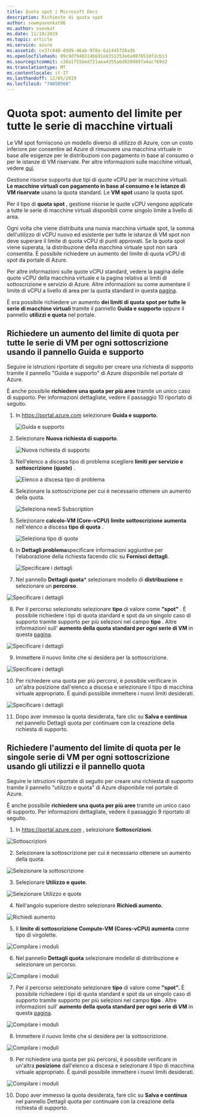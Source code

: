 ```yaml
---
title: Quota spot | Microsoft Docs
description: Richieste di quota spot
author: sowmyavenkat86
ms.author: svenkat
ms.date: 11/19/2019
ms.topic: article
ms.service: azure
ms.assetid: ce37c848-ddd9-46ab-978e-6a1445728a3b
ms.openlocfilehash: 09c9d7940314b691e6351353e6a0076510fdcb13
ms.sourcegitcommit: c38a1f55bed721aea4355a6d9289897a4ac769d2
ms.translationtype: MT
ms.contentlocale: it-IT
ms.lasthandoff: 12/05/2019
ms.locfileid: "74850568"
---
```

# <a name="spot-quota-limit-increase-for-all-vm-series"></a>Quota spot: aumento del limite per tutte le serie di macchine virtuali

Le VM spot forniscono un modello diverso di utilizzo di Azure, con un costo inferiore per consentire ad Azure di rimuovere una macchina virtuale in base alle esigenze per le distribuzioni con pagamento in base al consumo o per le istanze di VM riservate. Per altre informazioni sulle macchine virtuali, vedere [qui](https://docs.microsoft.com/azure/virtual-machine-scale-sets/use-spot).

Gestione risorse supporta due tipi di quote vCPU per le macchine virtuali. **Le macchine virtuali con pagamento in base al consumo e le istanze di VM riservate** usano la quota standard. Le **VM spot** usano la quota spot. 

Per il tipo di **quota spot** , gestione risorse le quote vCPU vengono applicate a tutte le serie di macchine virtuali disponibili come singolo limite a livello di area.

Ogni volta che viene distribuita una nuova macchina virtuale spot, la somma dell'utilizzo di vCPU nuovo ed esistente per tutte le istanze di VM spot non deve superare il limite di quota vCPU di punti approvati. Se la quota spot viene superata, la distribuzione della macchina virtuale spot non sarà consentita. È possibile richiedere un aumento del limite di quota vCPU di spot da portale di Azure. 

Per altre informazioni sulle quote vCPU standard, vedere la pagina delle quote vCPU della macchina virtuale e la pagina relativa ai limiti di sottoscrizione e servizio di Azure. Altre informazioni su come aumentare il limite di vCPU a livello di area per la quota standard in questa [pagina](https://docs.microsoft.com/azure/azure-supportability/regional-quota-requests).

È ora possibile richiedere un aumento **dei limiti di quota spot per tutte le serie di macchine virtuali** tramite il pannello **Guida e supporto** oppure il pannello **utilizzi e quota** nel portale.

## <a name="request-spot-quota-limit-increase-for-all-vm-series-per-subscription-using-the-help--support-blade"></a>Richiedere un aumento del limite di quota per tutte le serie di VM per ogni sottoscrizione usando il pannello Guida e supporto

Seguire le istruzioni riportate di seguito per creare una richiesta di supporto tramite il pannello "Guida e supporto" di Azure disponibile nel portale di Azure.

È anche possibile **richiedere una quota per più aree** tramite un unico caso di supporto. Per informazioni dettagliate, vedere il passaggio 10 riportato di seguito. 


1. In https://portal.azure.com selezionare **Guida e supporto**.

   ![Guida e supporto](./media/resource-manager-core-quotas-request/helpsupport.png)
 
2.  Selezionare **Nuova richiesta di supporto**. 

     ![Nuova richiesta di supporto](./media/resource-manager-core-quotas-request/newsupportrequest.png)

3. Nell'elenco a discesa tipo di problema scegliere **limiti per servizio e sottoscrizione (quote)** .

   ![Elenco a discesa tipo di problema](./media/resource-manager-core-quotas-request/issuetypedropdown.png)

4. Selezionare la sottoscrizione per cui è necessario ottenere un aumento della quota.

   ![Seleziona newS Subscription](./media/resource-manager-core-quotas-request/select-subscription-sr.png)
   
5. Selezionare **calcolo-VM (Core-vCPU) limite sottoscrizione aumenta** nell'elenco a discesa **tipo di quota** . 

   ![Seleziona tipo di quota](./media/resource-manager-core-quotas-request/select-quota-type.png)

6. In **Dettagli problema**specificare informazioni aggiuntive per l'elaborazione della richiesta facendo clic su **Fornisci dettagli**.

   ![Specificare i dettagli](./media/resource-manager-core-quotas-request/provide-details.png)
   
7.  Nel pannello **Dettagli quota*** selezionare modello di **distribuzione** e selezionare un **percorso**.

![Specificare i dettagli](./media/resource-manager-core-quotas-request/3-7.png)

8. Per il percorso selezionato selezionare **tipo** di valore come **"spot"** . È possibile richiedere i tipi di quota standard e spot da un singolo caso di supporto tramite supporto per più selezioni nel campo **tipo** . Altre informazioni sull' **aumento della quota standard per ogni serie di VM** in questa [pagina](https://docs.microsoft.com/azure/azure-supportability/per-vm-quota-requests).

![Specificare i dettagli](./media/resource-manager-core-quotas-request/3-8.png)

9.  Immettere il nuovo limite che si desidera per la sottoscrizione. 
 
 ![Specificare i dettagli](./media/resource-manager-core-quotas-request/3-9.png)

10. Per richiedere una quota per più percorsi, è possibile verificare in un'altra posizione dall'elenco a discesa e selezionare il tipo di macchina virtuale appropriato. È quindi possibile immettere i nuovi limiti desiderati.

![Specificare i dettagli](./media/resource-manager-core-quotas-request/3-10.png)

11. Dopo aver immesso la quota desiderata, fare clic su **Salva e continua** nel pannello Dettagli quota per continuare con la creazione della richiesta di supporto.

## <a name="request-spot-quota-limit-increase-for-all-vm-series-per-subscription-using-usages--quota-blade"></a>Richiedere l'aumento del limite di quota per le singole serie di VM per ogni sottoscrizione usando gli utilizzi e il pannello quota

Seguire le istruzioni riportate di seguito per creare una richiesta di supporto tramite il pannello "utilizzo e quota" di Azure disponibile nel portale di Azure.

È anche possibile **richiedere una quota per più aree** tramite un unico caso di supporto. Per informazioni dettagliate, vedere il passaggio 9 riportato di seguito. 

1.  In https://portal.azure.com , selezionare **Sottoscrizioni**.

 ![Sottoscrizioni](./media/resource-manager-core-quotas-request/subscriptions.png)

2.  Selezionare la sottoscrizione per cui è necessario ottenere un aumento della quota.

 ![Selezionare la sottoscrizione](./media/resource-manager-core-quotas-request/select-subscription.png)

3.  Selezionare **Utilizzo e quote**.

 ![Selezionare Utilizzo e quote](./media/resource-manager-core-quotas-request/select-usage-quotas.png)

4.  Nell'angolo superiore destro selezionare **Richiedi aumento.**

   ![Richiedi aumento](./media/resource-manager-core-quotas-request/request-increase.png)

5.  Il **limite di sottoscrizione Compute-VM (Cores-vCPU) aumenta** come tipo di virgolette.

  ![Compilare i moduli](./media/resource-manager-core-quotas-request/select-quota-type.png)

6.  Nel pannello **Dettagli quota** selezionare modello di distribuzione e selezionare un percorso.

  ![Compilare i moduli](./media/resource-manager-core-quotas-request/3-2-6.png)
 
7.  Per il percorso selezionato selezionare **tipo** di valore come **"spot".** È possibile richiedere i tipi di quota standard e spot da un singolo caso di supporto tramite supporto per più selezioni nel campo **tipo** . Altre informazioni sull' **aumento della quota standard per ogni serie di VM** in questa [pagina](https://docs.microsoft.com/azure/azure-supportability/per-vm-quota-requests).

  ![Compilare i moduli](./media/resource-manager-core-quotas-request/3-2-7.png)
 
8.  Immettere il nuovo limite che si desidera per la sottoscrizione.

  ![Compilare i moduli](./media/resource-manager-core-quotas-request/3-2-8.png)
 
9.  Per richiedere una quota per più percorsi, è possibile verificare in un'altra **posizione** dall'elenco a discesa e selezionare il tipo di macchina virtuale appropriato. È quindi possibile immettere i nuovi limiti desiderati.

  ![Compilare i moduli](./media/resource-manager-core-quotas-request/3-2-9.png)
 
10. Dopo aver immesso la quota desiderata, fare clic su **Salva e continua** nel pannello Dettagli quota per continuare con la creazione della richiesta di supporto.


